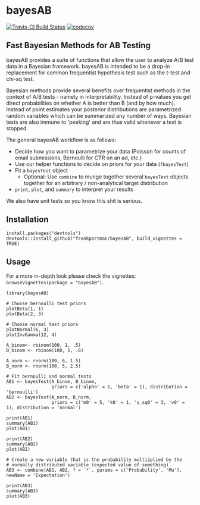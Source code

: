 # bayesAB

[![Travis-CI Build Status](https://travis-ci.org/FrankPortman/bayesAB.svg?branch=master)](https://travis-ci.org/FrankPortman/bayesAB) [![codecov](https://codecov.io/gh/FrankPortman/bayesAB/branch/master/graph/badge.svg)](https://codecov.io/gh/FrankPortman/bayesAB)


## Fast Bayesian Methods for AB Testing

bayesAB provides a suite of functions that allow the user to analyze A/B test
data in a Bayesian framework. bayesAB is intended to be a drop-in replacement for
common frequentist hypothesis test such as the t-test and chi-sq test.

Bayesian methods provide several benefits over frequentist methods in the context of
A/B tests - namely in interpretability. Instead of p-values you get direct
probabilities on whether A is better than B (and by how much). Instead of point estimates
your posterior distributions are parametrized random variables which can be summarized
any number of ways. Bayesian tests are also immune to 'peeking' and are thus valid whenever 
a test is stopped.

The general bayesAB workflow is as follows:

- Decide how you want to parametrize your data (Poisson for counts of email submissions, Bernoulli for CTR on an ad, etc.)
- Use our helper functions to decide on priors for your data (`?bayesTest`)
- Fit a `bayesTest` object
  - Optional: Use `combine` to munge together several `bayesTest` objects together for an arbitrary / non-analytical target distribution
- `print`, `plot`, and `summary` to interpret your results

We also have unit tests so you know this shit is serious.

## Installation

```{r}
install.packages("devtools")
devtools::install_github("frankportman/bayesAB", build_vignettes = TRUE)
```

## Usage

For a more in-depth look please check the vignettes: `browseVignettes(package = "bayesAB")`.

```{r}
library(bayesAB)

# Choose bernoulli test priors
plotBeta(1, 1)
plotBeta(2, 3)

# Choose normal test priors
plotNormal(6, 3)
plotInvGamma(12, 4)

A_binom<- rbinom(100, 1, .5)
B_binom <- rbinom(100, 1, .6)

A_norm <- rnorm(100, 6, 1.5)
B_norm <- rnorm(100, 5, 2.5)

# Fit bernoulli and normal tests
AB1 <- bayesTest(A_binom, B_binom, 
                 priors = c('alpha' = 1, 'beta' = 1), distribution = 'bernoulli')
AB2 <- bayesTest(A_norm, B_norm, 
                 priors = c('m0' = 5, 'k0' = 1, 's_sq0' = 3, 'v0' = 1), distribution = 'normal')

print(AB1)
summary(AB1)
plot(AB1)

print(AB2)
summary(AB2)
plot(AB2)

# Create a new variable that is the probability multiiplied by the 
# normally distributed variable (expected value of something)
AB3 <- combine(AB1, AB2, f = `*`, params = c('Probability', 'Mu'), newName = 'Expectation')

print(AB3)
summary(AB3)
plot(AB3)

```
